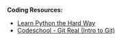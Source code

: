 **Coding Resources:**

* [Learn Python the Hard Way](https://learnpythonthehardway.org/book/appendixa.html)
* [Codeschool - Git Real (Intro to Git)](https://app.pluralsight.com/player?name=6eec00f4-f910-4efc-9698-936948026502&mode=live&clip=0&course=code-school-git-real&author=gregg-pollack)
